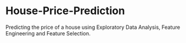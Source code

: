 # House-Price-Prediction
Predicting the price of a house using Exploratory Data Analysis, Feature Engineering and Feature Selection. 

